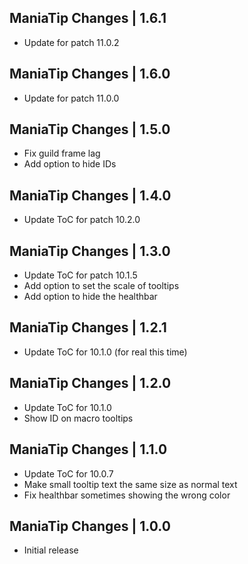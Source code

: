 ManiaTip Changes | 1.6.1
------------------------
- Update for patch 11.0.2

ManiaTip Changes | 1.6.0
------------------------
- Update for patch 11.0.0

ManiaTip Changes | 1.5.0
------------------------
- Fix guild frame lag
- Add option to hide IDs

ManiaTip Changes | 1.4.0
------------------------
- Update ToC for patch 10.2.0

ManiaTip Changes | 1.3.0
------------------------
- Update ToC for patch 10.1.5
- Add option to set the scale of tooltips
- Add option to hide the healthbar

ManiaTip Changes | 1.2.1
------------------------
- Update ToC for 10.1.0 (for real this time)

ManiaTip Changes | 1.2.0
------------------------
- Update ToC for 10.1.0
- Show ID on macro tooltips

ManiaTip Changes | 1.1.0
------------------------
- Update ToC for 10.0.7
- Make small tooltip text the same size as normal text
- Fix healthbar sometimes showing the wrong color

ManiaTip Changes | 1.0.0
------------------------
- Initial release